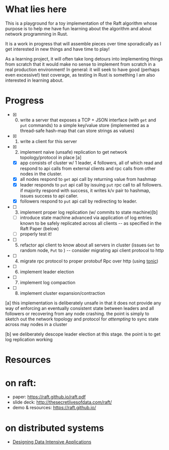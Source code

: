 # What lies here

This is a playground for a toy implementation of the Raft algorithm whose purpose is to help me have fun learning about the algorithm and about network programming in Rust.

It is a work in progress that will assemble pieces over time sporadically as I get interested in new things and have time to play!

As a learning project, it will often take long detours into implementing things from scratch that it would make no sense to implement from scratch in a real production environment! In general: it will seek to have good (perhaps even excessive!) test coverage, as testing in Rust is something I am also interested in learning about.


# Progress

- [x] 0. write a server that exposes a TCP + JSON interface (with `get` and `put` commands) to a simple key/value store (implemented as a thread-safe hash-map that can store strings as values)
- [x] 1. write a client for this server
- [x] 2. implement naive (unsafe) replication to get network topology/protocol in place [a]
  - [x] app consists of cluster w/ 1 leader, 4 followers, all of which read and respond to api calls from external clients and rpc calls from other nodes in the cluster.
  - [x] all nodes respond to `get` api call by returning value from hashmap
  - [x] leader responds to `put` api call by issuing `put` rpc call to all followers. if majority respond with success, it writes k/v pair to hashmap, issues success to api caller.
  - [x] followers respond to `put` api call by redirecting to leader.
- [ ] 3. implement proper log replication (w/ commits to state machine)[b]
  - [ ] introduce state machine advanced via application of log entries known to be safely replicated across all clients -- as specified in the Raft Paper (below)
  - [ ] properly test it!
- [ ] 5. refactor api client to know about all servers in cluster (issues `Get` to random node, `Put` to ) -- consider
      migrating api client protocol to http
- [ ] 4. migrate rpc protocol to proper protobuf Rpc over http (using [tonic](https://github.com/hyperium/tonic))
- [ ] 6. implement leader election
- [ ] 7. implement log compaction
- [ ] 8. implement cluster expansion/contraction

[a] this implementation is deliberately unsafe in that it does not provide any way of enforcing an eventually consistent state between leaders and all followers or recovering from any node crashing. the point is simply to sketch out the network topology and protocol for *attempting* to sync state across may nodes in a cluster

[b] we deliberately descope leader election at this stage. the point is to get log replication working

# Resources

# on raft:
- paper: https://raft.github.io/raft.pdf
- slide deck: http://thesecretlivesofdata.com/raft/
- demo & resources: https://raft.github.io/

# on distributed systems
- [Designing Data Intensive Applications](https://github.com/Yang-Yanxiang/Designing-Data-Intensive-Applications/blob/master/Designing%20Data%20Intensive%20Applications.pdf)
